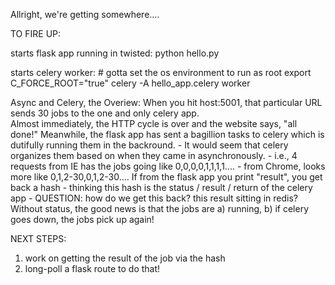 Allright, we're getting somewhere....


TO FIRE UP:

starts flask app running in twisted:
	python hello.py

starts celery worker:
	# gotta set the os environment to run as root
	export C_FORCE_ROOT="true"
	celery -A hello_app.celery worker



Async and Celery, the Overiew:
When you hit host:5001, that particular URL sends 30 jobs to the one and only celery app.  
Almost immediately, the HTTP cycle is over and the website says, "all done!"
Meanwhile, the flask app has sent a bagillion tasks to celery which is dutifully running them in the backround.
	- It would seem that celery organizes them based on when they came in asynchronously.
	- i.e., 4 requests from IE has the jobs going like 0,0,0,0,1,1,1,1....
	- from Chrome, looks more like 0,1,2-30,0,1,2-30....
If from the flask app you print "result", you get back a hash - thinking this hash is the status / result / return of the celery app
	- QUESTION: how do we get this back?  this result sitting in redis?
Without status, the good news is that the jobs are a) running, b) if celery goes down, the jobs pick up again!


NEXT STEPS:
1) work on getting the result of the job via the hash
2) long-poll a flask route to do that!


